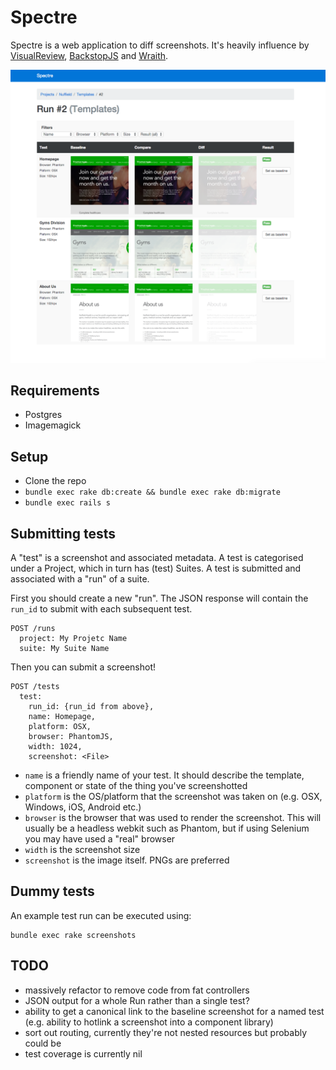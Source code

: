 # Spectre

Spectre is a web application to diff screenshots. It's heavily influence by [VisualReview](https://github.com/xebia/VisualReview), [BackstopJS](https://github.com/garris/BackstopJS) and [Wraith](https://github.com/BBC-News/wraith).

![Spectre!](spectre_screenshot.png)

## Requirements

* Postgres
* Imagemagick

## Setup

* Clone the repo
* `bundle exec rake db:create && bundle exec rake db:migrate`
* `bundle exec rails s`

## Submitting tests

A "test" is a screenshot and associated metadata. A test is categorised under a Project, which in turn has (test) Suites. A test is submitted and associated with a "run" of a suite.

First you should create a new "run". The JSON response will contain the `run_id` to submit with each subsequent test.

    POST /runs
      project: My Projetc Name
      suite: My Suite Name

Then you can submit a screenshot!

    POST /tests
      test:
        run_id: {run_id from above},
        name: Homepage,
        platform: OSX,
        browser: PhantomJS,
        width: 1024,
        screenshot: <File>

* `name` is a friendly name of your test. It should describe the template, component or state of the thing you've screenshotted
* `platform` is the OS/platform that the screenshot was taken on (e.g. OSX, Windows, iOS, Android etc.)
* `browser` is the browser that was used to render the screenshot. This will usually be a headless webkit such as Phantom, but if using Selenium you may have used a "real" browser
* `width` is the screenshot size
* `screenshot` is the image itself. PNGs are preferred

## Dummy tests

An example test run can be executed using:

    bundle exec rake screenshots

## TODO

* massively refactor to remove code from fat controllers
* JSON output for a whole Run rather than a single test?
* ability to get a canonical link to the baseline screenshot for a named test (e.g. ability to hotlink a screenshot into a component library)
* sort out routing, currently they're not nested resources but probably could be
* test coverage is currently nil
